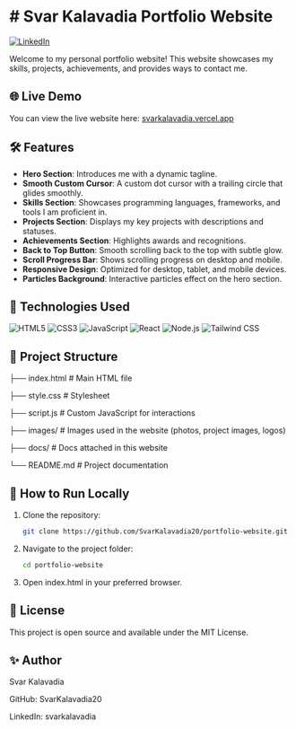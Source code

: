 # # Svar Kalavadia Portfolio Website

[![LinkedIn](https://img.shields.io/badge/LinkedIn-SvarKalavadia-blue?style=flat-square&logo=linkedin)](https://www.linkedin.com/in/svarkalavadia/)

Welcome to my personal portfolio website! This website showcases my skills, projects, achievements, and provides ways to contact me.

## 🌐 Live Demo

You can view the live website here: [svarkalavadia.vercel.app](#)

## 🛠 Features

- **Hero Section**: Introduces me with a dynamic tagline.
- **Smooth Custom Cursor**: A custom dot cursor with a trailing circle that glides smoothly.
- **Skills Section**: Showcases programming languages, frameworks, and tools I am proficient in.
- **Projects Section**: Displays my key projects with descriptions and statuses.
- **Achievements Section**: Highlights awards and recognitions.
- **Back to Top Button**: Smooth scrolling back to the top with subtle glow.
- **Scroll Progress Bar**: Shows scrolling progress on desktop and mobile.
- **Responsive Design**: Optimized for desktop, tablet, and mobile devices.
- **Particles Background**: Interactive particles effect on the hero section.

## 🎨 Technologies Used

![HTML5](https://img.shields.io/badge/HTML5-E34F26?style=flat-square&logo=html5&logoColor=white)
![CSS3](https://img.shields.io/badge/CSS3-1572B6?style=flat-square&logo=css3&logoColor=white)
![JavaScript](https://img.shields.io/badge/JavaScript-F7DF1E?style=flat-square&logo=javascript&logoColor=black)
![React](https://img.shields.io/badge/React-61DAFB?style=flat-square&logo=react&logoColor=black)
![Node.js](https://img.shields.io/badge/Node.js-339933?style=flat-square&logo=node.js&logoColor=white)
![Tailwind CSS](https://img.shields.io/badge/Tailwind%20CSS-06B6D4?style=flat-square&logo=tailwind-css&logoColor=white)

## 📁 Project Structure

├── index.html # Main HTML file


├── style.css # Stylesheet

├── script.js # Custom JavaScript for interactions

├── images/ # Images used in the website (photos, project images, logos)

├── docs/ # Docs attached in this website

└── README.md # Project documentation

## 🚀 How to Run Locally

1. Clone the repository:  
   ```bash
   git clone https://github.com/SvarKalavadia20/portfolio-website.git
   
2. Navigate to the project folder:
   ```bash
   cd portfolio-website

3. Open index.html in your preferred browser.



## 📄 License

This project is open source and available under the MIT License.

## ✨ Author

Svar Kalavadia

GitHub: SvarKalavadia20

LinkedIn: svarkalavadia

   
   

